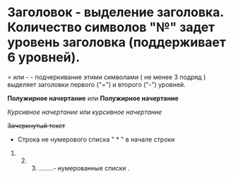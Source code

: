 # Заголовок - выделение заголовка. Количество символов "№" задет уровень заголовка (поддерживает 6 уровней).

= или - - подчеркивание этими символами ( не менее 3 подряд ) выделяет заголовки первого ("=") и второго ("-") уровней.

**Полужирное начертание** или __Полужирное начертание__ 

*Курсивное начертание* или _курсивное начертание_ 

~~Зачеркнутый текст~~ 

* Строка не нумерового списка " * " в начале строки 

1. 2. 3. ........- нумерованные списки .